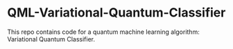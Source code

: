 # QML-Variational-Quantum-Classifier
This repo contains code for a quantum machine learning algorithm: Variational Quantum Classifier.
